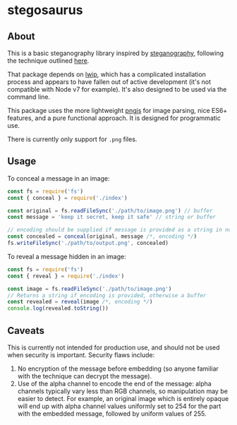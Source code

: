 # stegosaurus

## About

This is a basic steganography library inspired by [steganography](https://github.com/rodrigouroz/steganography), following the technique outlined [here](http://domnit.org/blog/2007/02/stepic-explanation.html).

That package depends on [lwip](https://github.com/EyalAr/lwip), which has a complicated installation process and appears to have fallen out of active development (it's not compatible with Node v7 for example). It's also designed to be used via the command line.

This package uses the more lightweight [pngjs](https://github.com/lukeapage/pngjs) for image parsing, nice ES6+ features, and a pure functional approach. It is designed for programmatic use.

There is currently only support for `.png` files.

## Usage

To conceal a message in an image:
```js
const fs = require('fs')
const { conceal } = require('./index')

const original = fs.readFileSync('./path/to/image.png') // buffer
const message = 'keep it secret, keep it safe' // string or buffer

// encoding should be supplied if message is provided as a string in non-default encoding
const concealed = conceal(original, message /*, encoding */)
fs.writeFileSync('./path/to/output.png', concealed)
```

To reveal a message hidden in an image:
```js
const fs = require('fs')
const { reveal } = require('./index')

const image = fs.readFileSync('./path/to/image.png')
// Returns a string if encoding is provided, otherwise a buffer
const revealed = reveal(image /*, encoding */)
console.log(revealed.toString())
```

## Caveats

This is currently not intended for production use, and should not be used when security is important. Security flaws include:
1. No encryption of the message before embedding (so anyone familiar with the technique can decrypt the message).
1. Use of the alpha channel to encode the end of the message: alpha channels typically vary less than RGB channels, so manipulation may be easier to detect. For example, an original image which is entirely opaque will end up with alpha channel values uniformly set to 254 for the part with the embedded message, followed by uniform values of 255.
